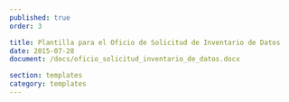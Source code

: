 ```yaml
---
published: true
order: 3

title: Plantilla para el Oficio de Solicitud de Inventario de Datos
date: 2015-07-28
document: /docs/oficio_solicitud_inventario_de_datos.docx

section: templates
category: templates
---
```

